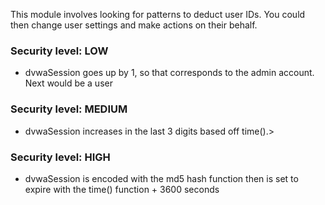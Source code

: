 This module involves looking for patterns to 
deduct user IDs. You could then change user settings
and make actions on their behalf. 

### Security level: LOW

* dvwaSession goes up by 1, so that corresponds to the admin account. Next would be a user

### Security level: MEDIUM

* dvwaSession increases in the last 3 digits based off time().> 

### Security level: HIGH

* dvwaSession is encoded with the md5 hash function then is set to expire with the time() function + 3600 seconds
